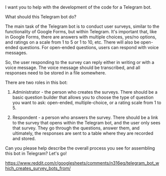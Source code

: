 I want you to help with the development of the code for a Telegram bot. 

What should this Telegram bot do? 

The main task of the Telegram bot is to conduct user surveys, similar to the functionality of Google Forms, but within Telegram. It's important that, like in Google Forms, there are answers with multiple choices, yes/no options, and ratings on a scale from 1 to 5 or 1 to 10, etc. There will also be open-ended questions. For open-ended questions, users can respond with voice messages. 

So, the user responding to the survey can reply either in writing or with a voice message. The voice message should be transcribed, and all responses need to be stored in a file somewhere. 

There are two roles in this bot: 

1. Administrator - the person who creates the surveys. There should be a basic question builder that allows you to choose the type of question you want to ask: open-ended, multiple-choice, or a rating scale from 1 to 5. 

2. Respondent - a person who answers the survey. There should be a link to the survey that opens within the Telegram bot, and the user only sees that survey. They go through the questions, answer them, and ultimately, the responses are sent to a table where they are recorded and stored. 

Can you please help describe the overall process you see for assembling this bot in Telegram? Let's go!



https://www.reddit.com/r/googlesheets/comments/n316eg/telegram_bot_which_creates_survey_bots_from/


